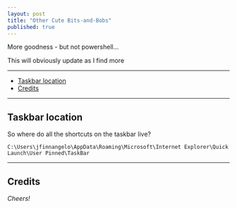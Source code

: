 ```yaml
---
layout: post
title: "Other Cute Bits-and-Bobs"
published: true
---
```


More goodness - but not powershell...

This will obviously update as I find more 

----------------------------------------

+ [Taskbar location](#Taskbar-location)
+ [Credits](#Credits)    

----------------------------------------
<a name="Taskbar-location"></a>
## Taskbar location ##

So where do all the shortcuts on the taskbar live?

`C:\Users\jfinnangelo\AppData\Roaming\Microsoft\Internet Explorer\Quick Launch\User Pinned\TaskBar`
    
----------------------------------------
<a name="Credits"></a>
## Credits ##

_Cheers!_
